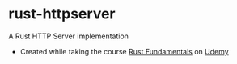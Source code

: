 # rust-httpserver
A Rust HTTP Server implementation
- Created while taking the course [Rust Fundamentals](https://www.udemy.com/course/rust-fundamentals/) on [Udemy](https://udemy.com)

